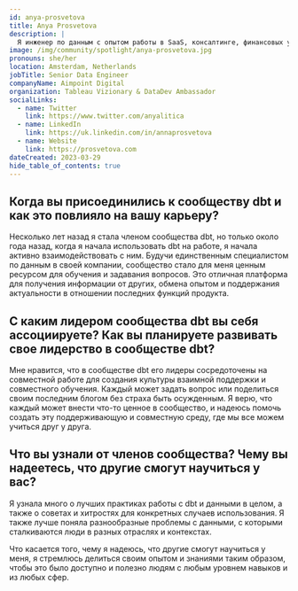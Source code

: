 ```yaml
---
id: anya-prosvetova
title: Anya Prosvetova
description: |
  Я инженер по данным с опытом работы в SaaS, консалтинге, финансовых услугах и креативных индустриях. Я помогаю организациям преобразовывать данные в ценность, разрабатывая конвейеры данных и автоматизируя процессы. Я также являюсь Tableau Visionary и DataDev Ambassador, а также одним из организаторов сообщества Data + Women Netherlands. Я стала активным членом сообщества dbt около года назад, и это было отличное место для обучения и задавания вопросов. Мне было действительно вдохновляюще выступить на первой встрече dbt в Амстердаме недавно и встретиться с местным сообществом коллег-аналитиков и инженеров по данным.
image: /img/community/spotlight/anya-prosvetova.jpg
pronouns: she/her
location: Amsterdam, Netherlands
jobTitle: Senior Data Engineer
companyName: Aimpoint Digital
organization: Tableau Vizionary & DataDev Ambassador
socialLinks:
  - name: Twitter
    link: https://www.twitter.com/anyalitica
  - name: LinkedIn
    link: https://uk.linkedin.com/in/annaprosvetova
  - name: Website
    link: https://prosvetova.com
dateCreated: 2023-03-29
hide_table_of_contents: true
---
```


## Когда вы присоединились к сообществу dbt и как это повлияло на вашу карьеру?

Несколько лет назад я стала членом сообщества dbt, но только около года назад, когда я начала использовать dbt на работе, я начала активно взаимодействовать с ним. Будучи единственным специалистом по данным в своей компании, сообщество стало для меня ценным ресурсом для обучения и задавания вопросов. Это отличная платформа для получения информации от других, обмена опытом и поддержания актуальности в отношении последних функций продукта.

## С каким лидером сообщества dbt вы себя ассоциируете? Как вы планируете развивать свое лидерство в сообществе dbt?

Мне нравится, что в сообществе dbt его лидеры сосредоточены на совместной работе для создания культуры взаимной поддержки и совместного обучения. Каждый может задать вопрос или поделиться своим последним блогом без страха быть осужденным. Я верю, что каждый может внести что-то ценное в сообщество, и надеюсь помочь создать эту поддерживающую и совместную среду, где мы все можем учиться друг у друга.

## Что вы узнали от членов сообщества? Чему вы надеетесь, что другие смогут научиться у вас?

Я узнала много о лучших практиках работы с dbt и данными в целом, а также о советах и хитростях для конкретных случаев использования. Я также лучше поняла разнообразные проблемы с данными, с которыми сталкиваются люди в разных отраслях и контекстах.

Что касается того, чему я надеюсь, что другие смогут научиться у меня, я стремлюсь делиться своим опытом и знаниями таким образом, чтобы это было доступно и полезно людям с любым уровнем навыков и из любых сфер.